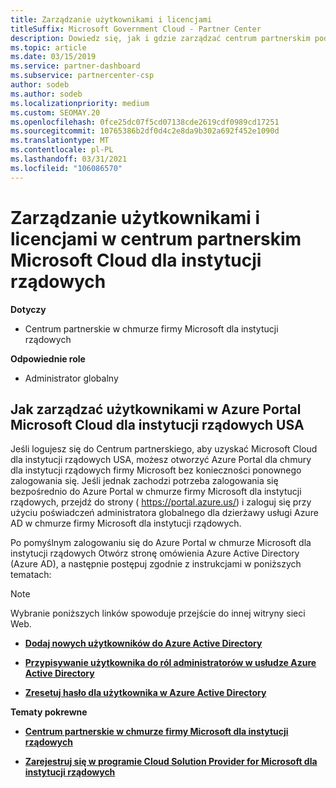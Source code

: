 ```yaml
---
title: Zarządzanie użytkownikami i licencjami
titleSuffix: Microsoft Government Cloud - Partner Center
description: Dowiedz się, jak i gdzie zarządzać centrum partnerskim pod kątem Microsoft Cloud dla partnerów rządowych Stanów Zjednoczonych, klientów i licencji, a także resetowania haseł.
ms.topic: article
ms.date: 03/15/2019
ms.service: partner-dashboard
ms.subservice: partnercenter-csp
author: sodeb
ms.author: sodeb
ms.localizationpriority: medium
ms.custom: SEOMAY.20
ms.openlocfilehash: 0fce25dc07f5cd07138cde2619cdf0989cd17251
ms.sourcegitcommit: 10765386b2df0d4c2e8da9b302a692f452e1090d
ms.translationtype: MT
ms.contentlocale: pl-PL
ms.lasthandoff: 03/31/2021
ms.locfileid: "106086570"
---
```

# <a name="user-and-license-management-in-partner-center-for-government-microsoft-cloud"></a>Zarządzanie użytkownikami i licencjami w centrum partnerskim Microsoft Cloud dla instytucji rządowych

**Dotyczy**

- Centrum partnerskie w chmurze firmy Microsoft dla instytucji rządowych

**Odpowiednie role**

- Administrator globalny

## <a name="how-to-manage-users-in-the-azure-portal-for-microsoft-cloud-for-us-government"></a>Jak zarządzać użytkownikami w Azure Portal Microsoft Cloud dla instytucji rządowych USA

Jeśli logujesz się do Centrum partnerskiego, aby uzyskać Microsoft Cloud dla instytucji rządowych USA, możesz otworzyć Azure Portal dla chmury dla instytucji rządowych firmy Microsoft bez konieczności ponownego zalogowania się. Jeśli jednak zachodzi potrzeba zalogowania się bezpośrednio do Azure Portal w chmurze firmy Microsoft dla instytucji rządowych, przejdź do strony ( https://portal.azure.us/) i zaloguj się przy użyciu poświadczeń administratora globalnego dla dzierżawy usługi Azure AD w chmurze firmy Microsoft dla instytucji rządowych.

Po pomyślnym zalogowaniu się do Azure Portal w chmurze Microsoft dla instytucji rządowych Otwórz stronę omówienia Azure Active Directory (Azure AD), a następnie postępuj zgodnie z instrukcjami w poniższych tematach:

> [!NOTE]  
> Wybranie poniższych linków spowoduje przejście do innej witryny sieci Web. 

-  [**Dodaj nowych użytkowników do Azure Active Directory**](/azure/active-directory/active-directory-users-create-azure-portal)

-  [**Przypisywanie użytkownika do ról administratorów w usłudze Azure Active Directory**](/azure/active-directory/active-directory-users-assign-role-azure-portal)

-  [**Zresetuj hasło dla użytkownika w Azure Active Directory**](/azure/active-directory/active-directory-users-reset-password-azure-portal)

**Tematy pokrewne**

-  [**Centrum partnerskie w chmurze firmy Microsoft dla instytucji rządowych**](partner-center-for-microsoft-us-govt-cloud.md)

-  [**Zarejestruj się w programie Cloud Solution Provider for Microsoft dla instytucji rządowych**](enroll-in-csp-for-microsoft-us-govt-cloud.md)